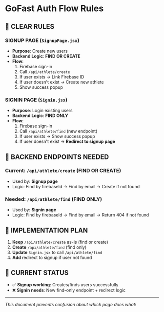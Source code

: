# GoFast Auth Flow Rules

## 🎯 **CLEAR RULES**

### **SIGNUP PAGE** (`SignupPage.jsx`)
- **Purpose**: Create new users
- **Backend Logic**: **FIND OR CREATE**
- **Flow**: 
  1. Firebase sign-in
  2. Call `/api/athlete/create` 
  3. If user exists → Link Firebase ID
  4. If user doesn't exist → Create new athlete
  5. Show success popup

### **SIGNIN PAGE** (`Signin.jsx`) 
- **Purpose**: Login existing users
- **Backend Logic**: **FIND ONLY**
- **Flow**:
  1. Firebase sign-in
  2. Call `/api/athlete/find` (new endpoint)
  3. If user exists → Show success popup
  4. If user doesn't exist → **Redirect to signup page**

## 🔧 **BACKEND ENDPOINTS NEEDED**

### **Current**: `/api/athlete/create` (FIND OR CREATE)
- Used by: **Signup page**
- Logic: Find by firebaseId → Find by email → Create if not found

### **Needed**: `/api/athlete/find` (FIND ONLY)
- Used by: **Signin page** 
- Logic: Find by firebaseId → Find by email → Return 404 if not found

## 📝 **IMPLEMENTATION PLAN**

1. **Keep** `/api/athlete/create` as-is (find or create)
2. **Create** `/api/athlete/find` (find only)
3. **Update** `Signin.jsx` to call `/api/athlete/find`
4. **Add** redirect to signup if user not found

## 🎉 **CURRENT STATUS**
- ✅ **Signup working**: Creates/finds users successfully
- ❌ **Signin needs**: New find-only endpoint + redirect logic

---
*This document prevents confusion about which page does what!*


